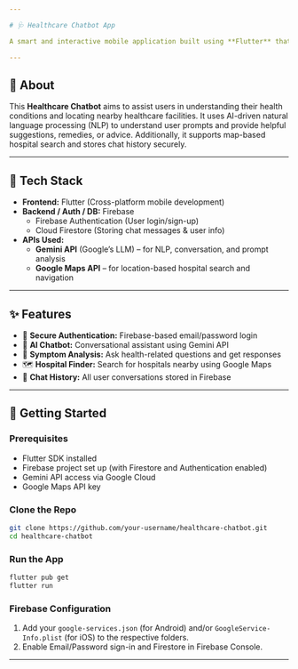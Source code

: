 ```yaml
---

# 🩺 Healthcare Chatbot App

A smart and interactive mobile application built using **Flutter** that serves as a virtual health assistant. This chatbot helps users with medical symptom analysis, general health queries, and finding nearby hospitals — all from their mobile device.

---
```


## 📖 About

This **Healthcare Chatbot** aims to assist users in understanding their health conditions and locating nearby healthcare facilities. It uses AI-driven natural language processing (NLP) to understand user prompts and provide helpful suggestions, remedies, or advice. Additionally, it supports map-based hospital search and stores chat history securely.

---

## 🔧 Tech Stack

- **Frontend:** Flutter (Cross-platform mobile development)
- **Backend / Auth / DB:** Firebase
  - Firebase Authentication (User login/sign-up)
  - Cloud Firestore (Storing chat messages & user info)
- **APIs Used:**
  - **Gemini API** (Google’s LLM) – for NLP, conversation, and prompt analysis
  - **Google Maps API** – for location-based hospital search and navigation

---

## ✨ Features

- 🔐 **Secure Authentication:** Firebase-based email/password login
- 💬 **AI Chatbot:** Conversational assistant using Gemini API
- 🧠 **Symptom Analysis:** Ask health-related questions and get responses
- 🗺️ **Hospital Finder:** Search for hospitals nearby using Google Maps
- 💾 **Chat History:** All user conversations stored in Firebase

---

## 🚀 Getting Started

### Prerequisites

- Flutter SDK installed
- Firebase project set up (with Firestore and Authentication enabled)
- Gemini API access via Google Cloud
- Google Maps API key

### Clone the Repo

```bash
git clone https://github.com/your-username/healthcare-chatbot.git
cd healthcare-chatbot
````

### Run the App

```bash
flutter pub get
flutter run
```

### Firebase Configuration

1. Add your `google-services.json` (for Android) and/or `GoogleService-Info.plist` (for iOS) to the respective folders.
2. Enable Email/Password sign-in and Firestore in Firebase Console.

---








